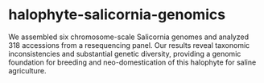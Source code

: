 # halophyte-salicornia-genomics
We assembled six chromosome-scale Salicornia genomes and analyzed 318 accessions from a resequencing panel. Our results reveal taxonomic inconsistencies and substantial genetic diversity, providing a genomic foundation for breeding and neo-domestication of this halophyte for saline agriculture.

